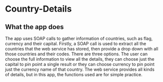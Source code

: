 # Country-Details
## What the app does
The app uses SOAP calls to gather information of countries, such as flag, currency and their capital.
Firstly, a SOAP call is used to extract all the countries that the web service has stored, then provide a drop down with all those countries and their codes.
There are three options. The user can choose the full information to view all the details, they can choose just the capital to pin point a single result or they can
choose currency to pin point just the currency name of that country.
The web service provides all kinds of details, but in this app, the functions used are for simple practice.
